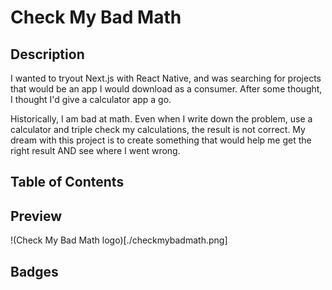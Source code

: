 # Check My Bad Math

## Description
I wanted to tryout Next.js with React Native, and was searching for projects that would be an app I would download as a consumer. After some thought, I thought I'd give a calculator app a go.

Historically, I am bad at math. Even when I write down the problem, use a calculator and triple check my calculations, the result is not correct. My dream with this project is to create something that would help me get the right result AND see where I went wrong.

## Table of Contents

## Preview

!(Check My Bad Math logo)[./checkmybadmath.png]

## Badges
